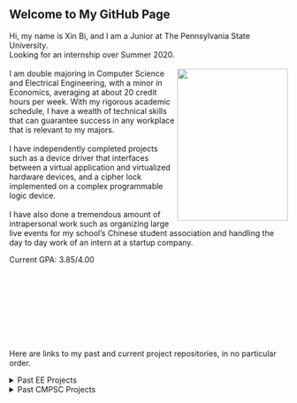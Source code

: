 

## Welcome to My GitHub Page

<link rel="stylesheet" type="text/css" href="/css/main.css">
Hi, my name is Xin Bi, and I am a Junior at The Pennsylvania State University.<br/>Looking for an internship over Summer 2020.<br/><br/><img align="right"  width="200" height="275" src="https://xinbi99.github.io/headshot.png">
I am double majoring in Computer Science and Electrical Engineering, with a minor in Economics, averaging at about 20 credit hours per week. With my rigorous academic schedule, I have a wealth of technical skills that can guarantee success in any workplace that is relevant to my majors. <br/><br/>
I have independently completed projects such as a device driver that interfaces between a virtual application and virtualized hardware devices, and a cipher lock implemented on a complex programmable logic device. <br/><br/>
I have also done a tremendous amount of intrapersonal work such as organizing large live events for my school’s Chinese student association and handling the day to day work of an intern at a startup company.

Current GPA: 3.85/4.00 
<br/>
<br/>
<br/>
<br/>
<br/>
<br/>
<br/>
<br/>
<br/>
<br/>
Here are links to my past and current project repositories, in no particular order.


<details>
<summary>Past EE Projects</summary>
<br>
<a href="https://github.com/xinbi99/EE-microcotroller-project">
-Cipher lock implemented on microcontroller and LCD module with C</a>  
<br>
<a href="https://github.com/xinbi99/five-stage-pipelined-CPU">
-Five Stage Pipelined CPU implemented on a simulated FPGA</a>  
<br>
<a href="https://github.com/xinbi99/Finite-state-machine-on-FPGA">
-Finite State machine on a FPGA with LED lights indicating current state</a>  
<br>
<a href="https://github.com/xinbi99/cipher-lock-on-NImyDAQ">
-Cipher lock implemented on breadboard Labview and myDAQ</a>  
<br>
<a href="https://github.com/xinbi99/cipher-lock-on-CPLD">
-Cipher lock implemented on CPLD</a>  
</details>


<details>
<summary>Past CMPSC Projects</summary>
<br>
<a href="https://github.com/xinbi99/C-programming-basics">
-C programming basics practice</a>
</details>
